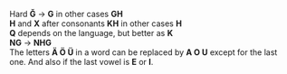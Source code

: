 Hard **Ğ** -> **G** in other cases **GH**  
**H** and **X** after consonants **KH** in other cases **H**  
**Q** depends on the language, but better as **K**  
**NG** -> **NHG**  
The letters **Ä Ö Ü** in a word can be replaced by **A O U** except for the last one. And also if the last vowel is **E** or **I**.

